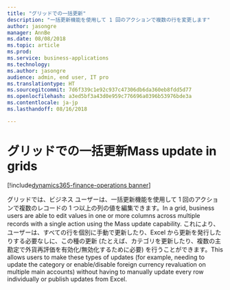 ```yaml
---
title: "グリッドでの一括更新"
description: "一括更新機能を使用して 1 回のアクションで複数の行を変更します"
author: jasongre
manager: AnnBe
ms.date: 08/08/2018
ms.topic: article
ms.prod: 
ms.service: business-applications
ms.technology: 
ms.author: jasongre
audience: admin, end user, IT pro
ms.translationtype: HT
ms.sourcegitcommit: 7d6f339c1e92c937c47306db6da360eb8fdd5d77
ms.openlocfilehash: a3ed5bf3a43d0e959c776696a0396b53976bde3a
ms.contentlocale: ja-jp
ms.lasthandoff: 08/16/2018

---
```


# <a name="mass-update-in-grids"></a><span data-ttu-id="335aa-103">グリッドでの一括更新</span><span class="sxs-lookup"><span data-stu-id="335aa-103">Mass update in grids</span></span>

[!include[dynamics365-finance-operations banner](../includes/dynamics365-finance-operations.md)]

<span data-ttu-id="335aa-104">グリッドでは、ビジネス ユーザーは、一括更新機能を使用して 1 回のアクションで複数のレコードの 1 つ以上の列の値を編集できます。</span><span class="sxs-lookup"><span data-stu-id="335aa-104">In a grid, business users are able to edit values in one or more columns across multiple records with a single action using the Mass update capability.</span></span> <span data-ttu-id="335aa-105">これにより、ユーザーは、すべての行を個別に手動で更新したり、Excel から更新を発行したりする必要なしに、この種の更新 (たとえば、カテゴリを更新したり、複数の主勘定で外貨再評価を有効化/無効化するために必要) を行うことができます。</span><span class="sxs-lookup"><span data-stu-id="335aa-105">This allows users to make these types of updates (for example, needing to update the category or enable/disable foreign currency revaluation on multiple main accounts) without having to manually update every row individually or publish updates from Excel.</span></span>   


